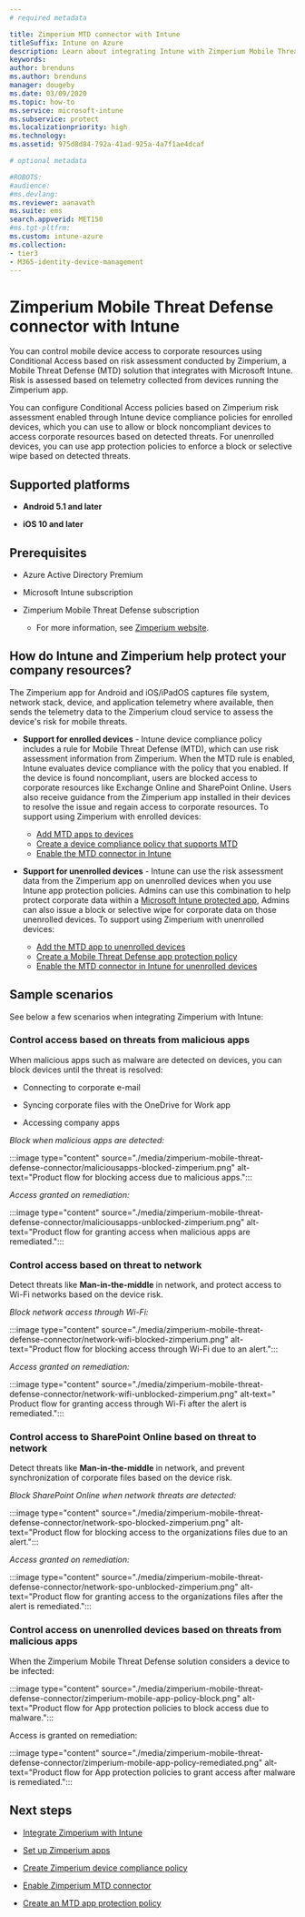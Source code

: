 ```yaml
---
# required metadata

title: Zimperium MTD connector with Intune
titleSuffix: Intune on Azure
description: Learn about integrating Intune with Zimperium Mobile Threat Defense to control mobile device access to your corporate resources.
keywords:
author: brenduns
ms.author: brenduns
manager: dougeby
ms.date: 03/09/2020
ms.topic: how-to
ms.service: microsoft-intune
ms.subservice: protect
ms.localizationpriority: high
ms.technology:
ms.assetid: 975d8d84-792a-41ad-925a-4a7f1ae4dcaf

# optional metadata

#ROBOTS:
#audience:
#ms.devlang:
ms.reviewer: aanavath
ms.suite: ems
search.appverid: MET150
#ms.tgt-pltfrm:
ms.custom: intune-azure
ms.collection:
- tier3
- M365-identity-device-management
---
```


# Zimperium Mobile Threat Defense connector with Intune

You can control mobile device access to corporate resources using Conditional Access based on risk assessment conducted by Zimperium, a Mobile Threat Defense (MTD) solution that integrates with Microsoft Intune. Risk is assessed based on telemetry collected from devices running the Zimperium app.

You can configure Conditional Access policies based on Zimperium risk assessment enabled through Intune device compliance policies for enrolled devices, which you can use to allow or block noncompliant devices to access corporate resources based on detected threats. For unenrolled devices, you can use app protection policies to enforce a block or selective wipe based on detected threats.

## Supported platforms

- **Android 5.1 and later**

- **iOS 10 and later**

## Prerequisites

- Azure Active Directory Premium

- Microsoft Intune subscription

- Zimperium Mobile Threat Defense subscription

  - For more information, see [Zimperium website](https://www.zimperium.com/zips-mobile-ips).

## How do Intune and Zimperium help protect your company resources?

The Zimperium app for Android and iOS/iPadOS captures file system, network stack, device, and application telemetry where available, then sends the telemetry data to the Zimperium cloud service to assess the device's risk for mobile threats.

- **Support for enrolled devices** - Intune device compliance policy includes a rule for Mobile Threat Defense (MTD), which can use risk assessment information from Zimperium. When the MTD rule is enabled, Intune evaluates device compliance with the policy that you enabled. If the device is found noncompliant, users are blocked access to corporate resources like Exchange Online and SharePoint Online. Users also receive guidance from the Zimperium app installed in their devices to resolve the issue and regain access to corporate resources. To support using Zimperium with enrolled devices:
  - [Add MTD apps to devices](../protect/mtd-apps-ios-app-configuration-policy-add-assign.md)
  - [Create a device compliance policy that supports MTD](../protect/mtd-device-compliance-policy-create.md)
  - [Enable the MTD connector in Intune](../protect/mtd-connector-enable.md)

- **Support for unenrolled devices** - Intune can use the risk assessment data from the Zimperium app on unenrolled devices when you use Intune app protection policies. Admins can use this combination to help protect corporate data within a [Microsoft Intune protected app](../apps/apps-supported-intune-apps.md), Admins can also issue a block or selective wipe for corporate data on those unenrolled devices. To support using Zimperium with unenrolled devices:
  - [Add the MTD app to unenrolled devices](../protect/mtd-add-apps-unenrolled-devices.md)
  - [Create a Mobile Threat Defense app protection policy](../protect/mtd-app-protection-policy.md)
  - [Enable the MTD connector in Intune for unenrolled devices](../protect/mtd-enable-unenrolled-devices.md)
  
## Sample scenarios

See below a few scenarios when integrating Zimperium with Intune:

### Control access based on threats from malicious apps

When malicious apps such as malware are detected on devices, you can block devices until the threat is resolved:

- Connecting to corporate e-mail

- Syncing corporate files with the OneDrive for Work app

- Accessing company apps

*Block when malicious apps are detected:*

:::image type="content" source="./media/zimperium-mobile-threat-defense-connector/maliciousapps-blocked-zimperium.png" alt-text="Product flow for blocking access due to malicious apps.":::

*Access granted on remediation:*

:::image type="content" source="./media/zimperium-mobile-threat-defense-connector/maliciousapps-unblocked-zimperium.png" alt-text="Product flow for granting access when malicious apps are remediated.":::

### Control access based on threat to network

Detect threats like **Man-in-the-middle** in network, and protect access to Wi-Fi networks based on the device risk.

*Block network access through Wi-Fi:*

:::image type="content" source="./media/zimperium-mobile-threat-defense-connector/network-wifi-blocked-zimperium.png" alt-text="Product flow for blocking access through Wi-Fi due to an alert.":::

*Access granted on remediation:*

:::image type="content" source="./media/zimperium-mobile-threat-defense-connector/network-wifi-unblocked-zimperium.png" alt-text=" Product flow for granting access through Wi-Fi after the alert is remediated.":::

### Control access to SharePoint Online based on threat to network

Detect threats like **Man-in-the-middle** in network, and prevent synchronization of corporate files based on the device risk.

*Block SharePoint Online when network threats are detected:*

:::image type="content" source="./media/zimperium-mobile-threat-defense-connector/network-spo-blocked-zimperium.png" alt-text="Product flow for blocking access to the organizations files due to an alert.":::

*Access granted on remediation:*

:::image type="content" source="./media/zimperium-mobile-threat-defense-connector/network-spo-unblocked-zimperium.png" alt-text="Product flow for granting access to the organizations files after the alert is remediated.":::

### Control access on unenrolled devices based on threats from malicious apps

When the Zimperium Mobile Threat Defense solution considers a device to be infected:

:::image type="content" source="./media/zimperium-mobile-threat-defense-connector/zimperium-mobile-app-policy-block.png" alt-text="Product flow for App protection policies to block access due to malware.":::

Access is granted on remediation:

:::image type="content" source="./media/zimperium-mobile-threat-defense-connector/zimperium-mobile-app-policy-remediated.png" alt-text="Product flow for App protection policies to grant access after malware is remediated.":::

## Next steps

- [Integrate Zimperium with Intune](zimperium-mtd-connector-integration.md)

- [Set up Zimperium apps](mtd-apps-ios-app-configuration-policy-add-assign.md)

- [Create Zimperium device compliance policy](mtd-device-compliance-policy-create.md)

- [Enable Zimperium MTD connector](mtd-connector-enable.md)

- [Create an MTD app protection policy](../protect/mtd-app-protection-policy.md)

